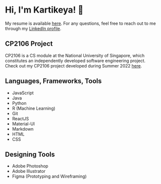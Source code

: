 # Hi, I'm Kartikeya! 🤩

My resume is available [here](https://github.com/kxrt/kxrt/blob/main/Kartikeya_Resume.pdf). For any questions, feel free to reach out to me through my [LinkedIn profile](https://www.linkedin.in/in/kvrtikeya). 

## CP2106 Project
CP2106 is a CS module at the National University of Singapore, which constitutes an independently developed software engineering project. Check out my CP2106 project developed during Summer 2022 [here](https://github.com/open-mic-orbital/OpenMic).

## Languages, Frameworks, Tools
* JavaScript
* Java
* Python
* R (Machine Learning)
* Git
* ReactJS
* Material-UI
* Markdown
* HTML
* CSS

## Designing Tools
* Adobe Photoshop
* Adobe Illustrator
* Figma (Prototyping and Wireframing)
